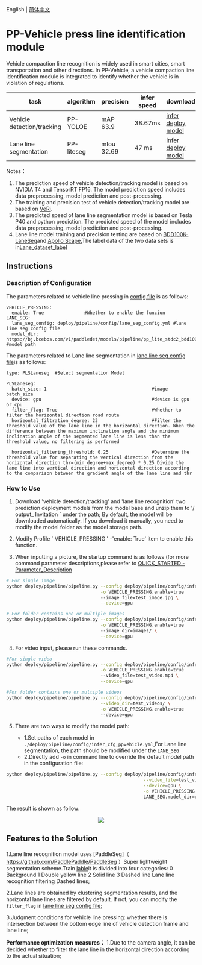 English | [简体中文](ppvehicle_press.md)

# PP-Vehicle press line identification module

Vehicle compaction line recognition is widely used in smart cities, smart transportation and other directions.
In PP-Vehicle, a vehicle compaction line identification module is integrated to identify whether the vehicle is in violation of regulations.

| task | algorithm | precision | infer speed | download|
|-----------|------|-----------|----------|---------------|
| Vehicle detection/tracking | PP-YOLOE | mAP 63.9 | 38.67ms | [infer deploy model](https://bj.bcebos.com/v1/paddledet/models/pipeline/mot_ppyoloe_l_36e_ppvehicle.zip) |
| Lane line segmentation | PP-liteseg | mIou 32.69 | 47 ms | [infer deploy model](https://bj.bcebos.com/v1/paddledet/models/pipeline/pp_lite_stdc2_bdd100k.zip) |


Notes：
1. The prediction speed of vehicle detection/tracking model is based on NVIDIA T4 and TensorRT FP16. The model prediction speed includes data preprocessing, model prediction and post-processing.
2. The training and precision test of vehicle detection/tracking model are based on [VeRi](https://www.v7labs.com/open-datasets/veri-dataset).
3. The predicted speed of lane line segmentation model is based on Tesla P40 and python prediction. The predicted speed of the model includes data preprocessing, model prediction and post-processing.
4. Lane line model training and precision testing are based on [BDD100K-LaneSeg](https://bdd-data.berkeley.edu/portal.html#download)and [Apollo Scape](http://apolloscape.auto/lane_segmentation.html#to_dataset_href),The label data of the two data sets is in[Lane_dataset_label](https://bj.bcebos.com/v1/paddledet/data/mot/bdd100k/lane_dataset_label.zip)


## Instructions

### Description of Configuration

The parameters related to vehicle line pressing in [config file](https://github.com/PaddlePaddle/PaddleDetection/blob/develop/deploy/pipeline/config/infer_cfg_ppvehicle.yml) is as follows:
```
VEHICLE_PRESSING:
  enable: True               #Whether to enable the funcion
LANE_SEG:
  lane_seg_config: deploy/pipeline/config/lane_seg_config.yml #lane line seg config file
  model_dir: https://bj.bcebos.com/v1/paddledet/models/pipeline/pp_lite_stdc2_bdd100k.zip   #model path
```
The parameters related to Lane line segmentation in [lane line seg config file](https://github.com/PaddlePaddle/PaddleDetection/blob/develop/deploy/pipeline/config/lane_seg_config.yml)is as follows:
```
type: PLSLaneseg  #Select segmentation Model

PLSLaneseg:
  batch_size: 1                                       #image batch_size
  device: gpu                                         #device is gpu or cpu
  filter_flag: True                                   #Whether to filter the horizontal direction road route
  horizontal_filtration_degree: 23                    #Filter the threshold value of the lane line in the horizontal direction. When the difference between the maximum inclination angle and the minimum inclination angle of the segmented lane line is less than the threshold value, no filtering is performed

  horizontal_filtering_threshold: 0.25                #Determine the threshold value for separating the vertical direction from the horizontal direction thr=(min_degree+max_degree) * 0.25 Divide the lane line into vertical direction and horizontal direction according to the comparison between the gradient angle of the lane line and thr
```
### How to Use

1. Download 'vehicle detection/tracking' and 'lane line recognition' two prediction deployment models from the model base and unzip them to '/ output_ Invitation ` under the path; By default, the model will be downloaded automatically. If you download it manually, you need to modify the model folder as the model storage path.

2. Modify Profile ` VEHICLE_PRESSING ' -'enable: True'  item to enable this function.

3. When inputting a picture, the startup command is as follows (for more command parameter descriptions,please refer to [QUICK_STARTED - Parameter_Description](./PPVehicle_QUICK_STARTED.md)

```bash
# For single image
python deploy/pipeline/pipeline.py --config deploy/pipeline/config/infer_cfg_ppvehicle.yml \
                                   -o VEHICLE_PRESSING.enable=true
                                   --image_file=test_image.jpg \
                                   --device=gpu

# For folder contains one or multiple images
python deploy/pipeline/pipeline.py --config deploy/pipeline/config/infer_cfg_ppvehicle.yml \
                                   -o VEHICLE_PRESSING.enable=true
                                   --image_dir=images/ \
                                   --device=gpu
```

4. For video input, please run these commands.

```bash
#For single video
python deploy/pipeline/pipeline.py --config deploy/pipeline/config/infer_cfg_ppvehicle.yml \
                                   -o VEHICLE_PRESSING.enable=true
                                   --video_file=test_video.mp4 \
                                   --device=gpu

#For folder contains one or multiple videos
python deploy/pipeline/pipeline.py --config deploy/pipeline/config/infer_cfg_ppvehicle.yml \
                                   --video_dir=test_videos/ \
                                   -o VEHICLE_PRESSING.enable=true
                                   --device=gpu
```

5. There are two ways to modify the model path:

    - 1.Set paths of each model in `./deploy/pipeline/config/infer_cfg_ppvehicle.yml`,For Lane line segmentation, the path should be modified under the `LANE_SEG`
    - 2.Directly add `-o` in command line to override the default model path in the configuration file:

```bash
python deploy/pipeline/pipeline.py --config deploy/pipeline/config/infer_cfg_ppvehicle.yml \
                                                   --video_file=test_video.mp4 \
                                                   --device=gpu \
                                                   -o VEHICLE_PRESSING.enable=true
                                                   LANE_SEG.model_dir=output_inference
```

The result is shown as follow:

<div width="1000" align="center">
  <img src="https://raw.githubusercontent.com/LokeZhou/PaddleDetection/develop/deploy/pipeline/docs/images/vehicle_press.gif"/>
</div>

## Features to the Solution
1.Lane line recognition model uses [PaddleSeg]（ https://github.com/PaddlePaddle/PaddleSeg ）Super lightweight segmentation scheme.Train [lable](https://bj.bcebos.com/v1/paddledet/data/mot/bdd100k/lane_dataset_label.zip)it is divided into four categories:
  0 Background
  1 Double yellow line
  2 Solid line
  3 Dashed line
Lane line recognition filtering Dashed lines;

2.Lane lines are obtained by clustering segmentation results, and the horizontal lane lines are filtered by default. If not, you can modify the `filter_flag` in [lane line seg config file](../../config/lane_seg.yml);

3.Judgment conditions for vehicle line pressing: whether there is intersection between the bottom edge line of vehicle detection frame and lane line;

**Performance optimization measures：**
1.Due to the camera angle, it can be decided whether to filter the lane line in the horizontal direction according to the actual situation;
